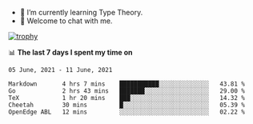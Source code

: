 <!--
### Hi there 👋

- 🤔 I was learning formal verification with Coq formally, but want to **build things** now.
- 😬 I am broadly interested in **computer systems** and **programming languages** (just a beginner 🥺).
- 🤩 (I hope I can) code for fun!

<img src="https://github-readme-stats.vercel.app/api?username=xxchan&show_icons=true&icon_color=0366d6&text_color=24292e&bg_color=ffffff&hide_title=true" />

---
-->


- 🌱 I’m currently learning Type Theory.
- 💬 Welcome to chat with me.


[![trophy](https://github-profile-trophy.vercel.app/?username=xxchan&theme=flat)](https://github.com/xxchan)


📊 **The last 7 days I spent my time on** 

<!--START_SECTION:waka-->
```text
05 June, 2021 - 11 June, 2021

Markdown       4 hrs 7 mins    ███████████░░░░░░░░░░░░░░   43.81 % 
Go             2 hrs 43 mins   ███████░░░░░░░░░░░░░░░░░░   29.00 % 
TeX            1 hr 20 mins    ███░░░░░░░░░░░░░░░░░░░░░░   14.32 % 
Cheetah        30 mins         █░░░░░░░░░░░░░░░░░░░░░░░░   05.39 % 
OpenEdge ABL   12 mins         ░░░░░░░░░░░░░░░░░░░░░░░░░   02.22 %
```
<!--END_SECTION:waka-->

<!--
**xxchan/xxchan** is a ✨ _special_ ✨ repository because its `README.md` (this file) appears on your GitHub profile.

Here are some ideas to get you started:

- 🔭 I’m currently working on ...
- 🌱 I’m currently learning ...
- 👯 I’m looking to collaborate on ...
- 🤔 I’m looking for help with ...
- 💬 Ask me about ...
- 📫 How to reach me: ...
- 😄 Pronouns: ...
- ⚡ Fun fact: ...
-->
